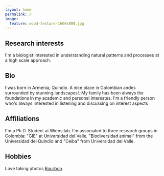 ```yaml
---
layout: home
permalink: /
image:
  feature: wood-texture-1600x800.jpg
---
```


<div class="tiles">

<div class="tile">
  <h2 class="post-title">Research interests</h2>
  <p class="post-excerpt">I'm a biologist interested in understanding natural patterns and processes at a high scale approach.</p>
</div><!-- /.tile -->

<div class="tile">
  <h2 class="post-title">Bio</h2>
  <p class="post-excerpt"> I was born in Armenia, Quindio. A nice place in Colombian andes surrounded by stunning landscapes!. My family has been always the foundations in my academic and personal interestes. I'm a friendly person who's always interested in listening and discussing on interest aspects</p>
</div><!-- /.tile -->

<div class="tile">
  <h2 class="post-title">Affiliations</h2>
  <p class="post-excerpt">I'm a Ph.D. Student at Wiens lab. I'm associated to three research groups in Colombia: "GIE" at Universidad del Valle,  "Biodiversidad animal" from the Universidad del Quindío and "Ceiba" from  Universidad del Valle.</p>
</div><!-- /.tile -->

<div class="tile">
  <h2 class="post-title">Hobbies</h2>
  <p class="post-excerpt">Love taking photos <a href="http://bourbon.io">Bourbon</a>.</p>
</div><!-- /.tile -->

</div><!-- /.tiles -->
